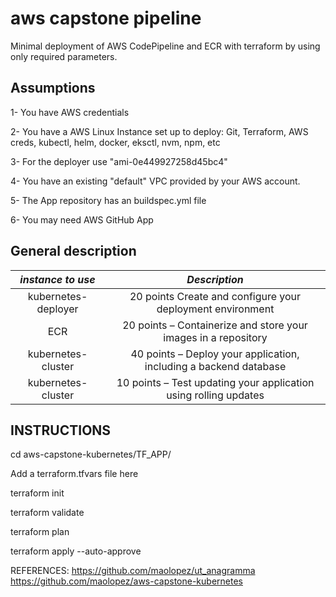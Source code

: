 aws capstone pipeline
=====================

Minimal deployment of  AWS CodePipeline and ECR with terraform by using only required parameters.

Assumptions
-----
1- You have AWS credentials

2- You have a AWS Linux Instance set up to deploy: Git, Terraform, AWS creds, kubectl, helm, docker, eksctl, nvm, npm, etc

3- For the deployer use "ami-0e449927258d45bc4"

4- You have an existing "default" VPC provided by your AWS account.

5- The App repository has an buildspec.yml file

6- You may need AWS GitHub App


General description
-----


|*instance to use*   |*Description*                                                           |
|:------------------:|:----------------------------------------------------------------------:|
|kubernetes-deployer |20 points Create and configure your deployment environment              |
|ECR                 |20 points – Containerize and store your images in a repository          |
|kubernetes-cluster  |40 points – Deploy your application, including a backend database       |
|kubernetes-cluster  |10 points – Test updating your application using rolling updates        |


INSTRUCTIONS
------------------

cd aws-capstone-kubernetes/TF_APP/

Add a terraform.tfvars file here

terraform init

terraform validate

terraform plan

terraform apply --auto-approve


REFERENCES:
https://github.com/maolopez/ut_anagramma 
https://github.com/maolopez/aws-capstone-kubernetes
